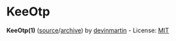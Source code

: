 # KeeOtp

**KeeOtp(1)** ([source](https://github.com/tiuub/KeeOtpMirror)/[archive](http://web.archive.org/web/20200621144226/https://bitbucket.org/devinmartin/keeotp/wiki/Home)) by [devinmartin](https://bitbucket.org/devinmartin) - License: [MIT](http://web.archive.org/web/20200621144226/https://bitbucket.org/devinmartin/keeotp/wiki/Home)